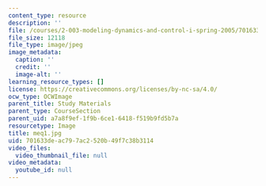 ```yaml
---
content_type: resource
description: ''
file: /courses/2-003-modeling-dynamics-and-control-i-spring-2005/701633deac797ac2520b49f7c38b3114_meq1.jpg
file_size: 12118
file_type: image/jpeg
image_metadata:
  caption: ''
  credit: ''
  image-alt: ''
learning_resource_types: []
license: https://creativecommons.org/licenses/by-nc-sa/4.0/
ocw_type: OCWImage
parent_title: Study Materials
parent_type: CourseSection
parent_uid: a7a8f9ef-1f9b-6ce1-6418-f519b9fd5b7a
resourcetype: Image
title: meq1.jpg
uid: 701633de-ac79-7ac2-520b-49f7c38b3114
video_files:
  video_thumbnail_file: null
video_metadata:
  youtube_id: null
---
```

